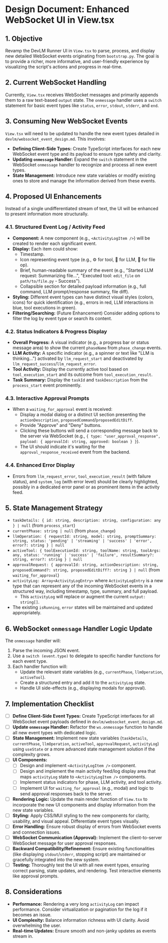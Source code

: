 # Design Document: Enhanced WebSocket UI in View.tsx

## 1. Objective

Revamp the DevLM Runner UI in `View.tsx` to parse, process, and display new detailed WebSocket events originating from `bootstrap.py`. The goal is to provide a richer, more informative, and user-friendly experience by visualizing the script's actions and progress in real-time.

## 2. Current WebSocket Handling

Currently, `View.tsx` receives WebSocket messages and primarily appends them to a raw text-based `output` state. The `onmessage` handler uses a `switch` statement for basic event types like `status`, `error`, `stdout`, `stderr`, and `end`.

## 3. Consuming New WebSocket Events

`View.tsx` will need to be updated to handle the new event types detailed in `devlm/websocket_event_design.md`. This involves:

*   **Defining Client-Side Types:** Create TypeScript interfaces for each new WebSocket event type and its payload to ensure type safety and clarity.
*   **Updating `onmessage` Handler:** Expand the `switch` statement in the WebSocket `onmessage` handler to recognize and process all new event types.
*   **State Management:** Introduce new state variables or modify existing ones to store and manage the information derived from these events.

## 4. Proposed UI Enhancements

Instead of a single undifferentiated stream of text, the UI will be enhanced to present information more structurally.

### 4.1. Structured Event Log / Activity Feed

*   **Component:** A new component (e.g., `<ActivityLogItem />`) will be created to render each significant event.
*   **Display:** Each item could show:
    *   Timestamp.
    *   Icon representing event type (e.g., ⚙️ for tool, 🧠 for LLM, 📄 for file op).
    *   Brief, human-readable summary of the event (e.g., "Started LLM request: Summarizing file...", "Executed tool: `edit_file` on `path/to/file.py` - Success").
    *   Collapsible section for detailed payload information (e.g., full command, LLM prompt/response summary, file diff).
*   **Styling:** Different event types can have distinct visual styles (colors, icons) for quick identification (e.g., errors in red, LLM interactions in blue, tool executions in green).
*   **Filtering/Searching:** (Future Enhancement) Consider adding options to filter the log by event type or search its content.

### 4.2. Status Indicators & Progress Display

*   **Overall Progress:** A visual indicator (e.g., a progress bar or status message area) to show the current `phaseName` from `phase_change` events.
*   **LLM Activity:** A specific indicator (e.g., a spinner or text like "LLM is thinking...") activated by `llm_request_start` and deactivated by `llm_request_success`/`llm_request_error`.
*   **Tool Activity:** Display the currently active tool based on `tool_execution_start` and its outcome from `tool_execution_result`.
*   **Task Summary:** Display the `taskId` and `taskDescription` from the `process_start` event prominently.

### 4.3. Interactive Approval Prompts

*   When a `waiting_for_approval` event is received:
    *   Display a modal dialog or a distinct UI section presenting the `actionDescription`, `proposedCommand`/`proposedEditDiff`.
    *   Provide "Approve" and "Deny" buttons.
    *   Clicking these buttons will send a corresponding message back to the server via WebSocket (e.g., `{ type: "user_approval_response", payload: { approvalId: string, approved: boolean } }`).
    *   The UI should indicate it's waiting for the `approval_response_received` event from the backend.

### 4.4. Enhanced Error Display

*   Errors from `llm_request_error`, `tool_execution_result` (with failure status), and `system_log` (with error level) should be clearly highlighted, possibly in a dedicated error panel or as prominent items in the activity feed.

## 5. State Management Strategy

*   `taskDetails: { id: string, description: string, configuration: any } | null` (from `process_start`)
*   `currentPhase: string | null` (from `phase_change`)
*   `llmOperation: { requestId: string, model: string, promptSummary: string, status: 'pending' | 'streaming' | 'success' | 'error', error?: string } | null`
*   `activeTool: { toolExecutionId: string, toolName: string, toolArgs: any, status: 'running' | 'success' | 'failure', resultSummary?: string, error?: string } | null`
*   `approvalRequest: { approvalId: string, actionDescription: string, proposedCommand?: string, proposedEditDiff?: string } | null` (from `waiting_for_approval`)
*   `activityLog: Array<ActivityLogEntry>` where `ActivityLogEntry` is a new type that can represent any of the incoming WebSocket events in a structured way, including timestamp, type, summary, and full payload.
    *   This `activityLog` will replace or augment the current `output: string[]`.
*   The existing `isRunning`, `error` states will be maintained and updated appropriately.

## 6. WebSocket `onmessage` Handler Logic Update

The `onmessage` handler will:
1.  Parse the incoming JSON event.
2.  Use a `switch (event.type)` to delegate to specific handler functions for each event type.
3.  Each handler function will:
    *   Update the relevant state variables (e.g., `currentPhase`, `llmOperation`, `activeTool`).
    *   Create a structured entry and add it to the `activityLog` state.
    *   Handle UI side-effects (e.g., displaying modals for approval).

## 7. Implementation Checklist

*   [ ] **Define Client-Side Event Types:** Create TypeScript interfaces for all WebSocket event payloads defined in `devlm/websocket_event_design.md`.
*   [ ] **Update `onmessage` Handler:** Refactor the `ws.onmessage` function to handle all new event types with dedicated logic.
*   [ ] **State Management:** Implement new state variables (`taskDetails`, `currentPhase`, `llmOperation`, `activeTool`, `approvalRequest`, `activityLog`) using `useState` or a more advanced state management solution if the complexity grows.
*   [ ] **UI Components:**
    *   [ ] Design and implement `<ActivityLogItem />` component.
    *   [ ] Design and implement the main activity feed/log display area that maps `activityLog` state to `<ActivityLogItem />` components.
    *   [ ] Implement status indicators for phase, LLM activity, and tool activity.
    *   [ ] Implement UI for `waiting_for_approval` (e.g., modal) and logic to send approval responses back to the server.
*   [ ] **Rendering Logic:** Update the main render function of `View.tsx` to incorporate the new UI components and display information from the new state variables.
*   [ ] **Styling:** Apply CSS/MUI styling to the new components for clarity, usability, and visual appeal. Differentiate event types visually.
*   [ ] **Error Handling:** Ensure robust display of errors from WebSocket events and connection issues.
*   [ ] **WebSocket Communication (Approval):** Implement the client-to-server WebSocket message for user approval responses.
*   [ ] **Backward Compatibility/Refinement:** Ensure existing functionalities (like displaying `stdout`/`stderr`, stopping script) are maintained or gracefully integrated into the new system.
*   [ ] **Testing:** Thoroughly test the UI with all new event types, ensuring correct parsing, state updates, and rendering. Test interactive elements like approval prompts.

## 8. Considerations

*   **Performance:** Rendering a very long `activityLog` can impact performance. Consider virtualization or pagination for the log if it becomes an issue.
*   **UI Complexity:** Balance information richness with UI clarity. Avoid overwhelming the user.
*   **Real-time Updates:** Ensure smooth and non-janky updates as events stream in. 